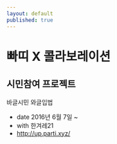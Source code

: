 ```yaml
---
layout: default
published: true
---
```







# 빠띠 X 콜라보레이션

## 시민참여 프로젝트

바글시민 와글입법 


* date 2016년 6월 7일 ~ 
* with 한겨레21 
* http://up.parti.xyz/

